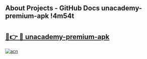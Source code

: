 ## About Projects - GitHub Docs unacademy-premium-apk !4m54t

# <h2><a href="https://andorid.site?title=unacademy-premium-apk&ref=19M">🔗👉 🔴 unacademy-premium-apk</a></h2>

[![acn](https://github.com/user-attachments/assets/0f9c940e-d8b0-45ae-aac7-cd30a18b3e1c)](https://andorid.site?title=unacademy-premium-apk&ref=19M)
